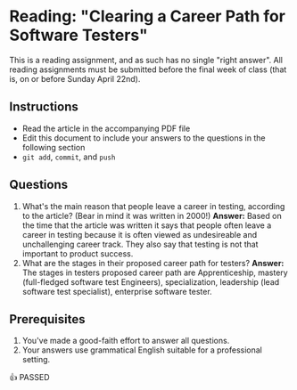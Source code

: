 Reading: "Clearing a Career Path for Software Testers"
=====================================================

This is a reading assignment, and as such has no single "right answer". All reading assignments must be submitted before the final week of class (that is, on or before Sunday April 22nd).

Instructions
------------

* Read the article in the accompanying PDF file
* Edit this document to include your answers to the questions in the following section
* `git add`, `commit`, and `push`

Questions
---------

1. What's the main reason that people leave a career in testing, according to the article? (Bear in mind it was written in 2000!) **Answer:** Based on the time that the article was written it says that people often leave a career in testing because
it is often viewed as undesireable and unchallenging career track. They also say that testing is not that important to product success.
1. What are the stages in their proposed career path for testers? 
**Answer:** The stages in testers proposed career path are Apprenticeship, mastery (full-fledged software test Engineers), specialization, leadership (lead software test specialist), enterprise software tester.

Prerequisites
-------------

1. You've made a good-faith effort to answer all questions.
1. Your answers use grammatical English suitable for a professional setting.

:+1: PASSED

